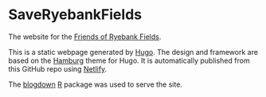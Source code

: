 # SaveRyebankFields

The website for the [Friends of Ryebank Fields](https://www.facebook.com/groups/FriendsofRyebank/).

This is a static webpage generated by [Hugo](https://gohugo.io/). The design and framework are based on the [Hamburg](https://github.com/hauke96/hugo-theme-hamburg) theme for Hugo. It is automatically published from this GitHub repo using [Netlify](https://www.netlify.com/).

The [blogdown](https://github.com/rstudio/blogdown) [R](https://cran.r-project.org) package was used to serve the site.
